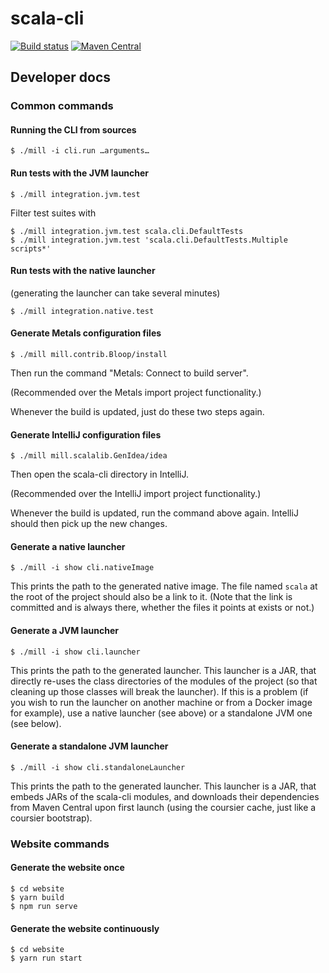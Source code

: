 
# scala-cli

[![Build status](https://github.com/VirtusLab/scala-cli/workflows/CI/badge.svg)](https://github.com/VirtusLab/scala-ci/actions?query=workflow%3ACI)
[![Maven Central](https://img.shields.io/maven-central/v/io.github.alexarchambault.scala-cli/cli_2.12.svg)](https://maven-badges.herokuapp.com/maven-central/io.github.alexarchambault.scala-cli/cli_2.12)

## Developer docs

### Common commands

#### Running the CLI from sources

```text
$ ./mill -i cli.run …arguments…
```

#### Run tests with the JVM launcher

```text
$ ./mill integration.jvm.test
```

Filter test suites with
```text
$ ./mill integration.jvm.test scala.cli.DefaultTests
$ ./mill integration.jvm.test 'scala.cli.DefaultTests.Multiple scripts*'
```

#### Run tests with the native launcher

(generating the launcher can take several minutes)

```text
$ ./mill integration.native.test
```

#### Generate Metals configuration files

```text
$ ./mill mill.contrib.Bloop/install
```

Then run the command "Metals: Connect to build server".

(Recommended over the Metals import project functionality.)

Whenever the build is updated, just do these two steps again.

#### Generate IntelliJ configuration files

```text
$ ./mill mill.scalalib.GenIdea/idea
```

Then open the scala-cli directory in IntelliJ.

(Recommended over the IntelliJ import project functionality.)

Whenever the build is updated, run the command above again. IntelliJ
should then pick up the new changes.

#### Generate a native launcher

```text
$ ./mill -i show cli.nativeImage
```

This prints the path to the generated native image.
The file named `scala` at the root of the project should also
be a link to it. (Note that the link is committed and is always there,
whether the files it points at exists or not.)

#### Generate a JVM launcher

```text
$ ./mill -i show cli.launcher
```

This prints the path to the generated launcher. This launcher is a JAR,
that directly re-uses the class directories of the modules of the project
(so that cleaning up those classes will break the launcher). If this is a
problem (if you wish to run the launcher on another machine or from a
Docker image for example), use a native launcher (see above) or a standalone
JVM one (see below).

#### Generate a standalone JVM launcher

```text
$ ./mill -i show cli.standaloneLauncher
```

This prints the path to the generated launcher. This launcher is a JAR,
that embeds JARs of the scala-cli modules, and downloads their dependencies
from Maven Central upon first launch (using the coursier cache, just like
a coursier bootstrap).

### Website commands

#### Generate the website once

```text
$ cd website
$ yarn build
$ npm run serve
```

#### Generate the website continuously

```text
$ cd website
$ yarn run start
```
